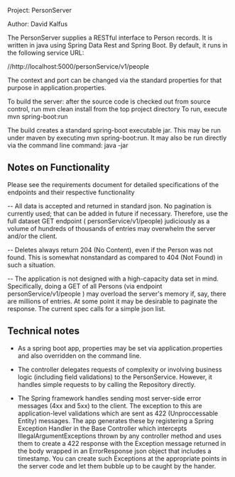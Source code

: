 Project: PersonServer

Author: David Kalfus

The PersonServer supplies a RESTful interface to Person records.  It is written
in java using Spring Data Rest and Spring Boot. By default, it runs
in the following service URL:  

//http://localhost:5000/personService/v1/people

The context and port can be changed via the standard properties for that purpose in
application.properties.


To build the server: after the source code is checked out from source control,
run mvn clean install from the top project directory   To run,
execute mvn spring-boot:run

The build creates a standard spring-boot executable jar.  This may be run under maven by 
executing mvn spring-boot:run.  It may also be run directly via the command line command:
java -jar 

Notes on Functionality
----------------------

Please see the requirements document for detailed specifications of the endpoints and their
respective functionality 

-- All data is accepted and returned in standard json.  No pagination is currently
used; that can be added in future if necessary.  Therefore, use the full dataset GET
endpoint  ( personService/v1/people) judiciously as a volume of hundreds of thousands
of entries may overwhelm the server and/or the client.

-- Deletes always return 204 (No Content), even if the Person was not found.  This
 is somewhat nonstandard as compared to 404 (Not Found) in such a situation.
 
-- The application is not designed with a high-capacity data set in mind.  Specifically,
doing a GET of all Persons (via endpoint personService/v1/people )  may 
overload the server's memory if, say, there are millions of entries.  At some point
it may be desirable to paginate the response.  The current spec calls for a simple json list.

Technical notes
---------------
- As a spring boot app, properties may be set via application.properties and also 
overridden on the command line.  

- The controller delegates requests of complexity or involving business logic (including 
 field validations) to the PersonService.  However, it handles simple requests to
 by calling the Repository directly. 
 
- The Spring framework handles sending most server-side error messages (4xx and 5xx) to the
client.  The exception to this are application-level validations which are sent as 422 
(Unproccessable Entity) messages.  The app generates these by registering a Spring 
Exception Handler in the Base Controller which intercepts IllegalArgumentExceptions
thrown by any controller method and uses them to create a 422 response with the Exception
message returned in the body wrapped in an ErrorResponse json object that includes a timestamp.
You can create such Exceptions at the appropriate points in the server code and let them
bubble up to be caught by the hander.


